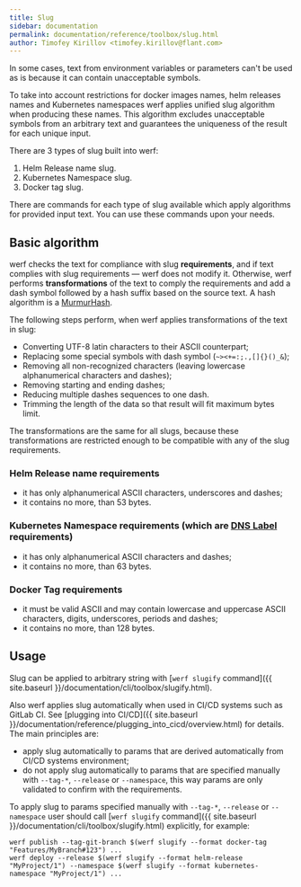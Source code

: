 ```yaml
---
title: Slug
sidebar: documentation
permalink: documentation/reference/toolbox/slug.html
author: Timofey Kirillov <timofey.kirillov@flant.com>
---
```


In some cases, text from environment variables or parameters can't be used as is because it can contain unacceptable symbols.

To take into account restrictions for docker images names, helm releases names and Kubernetes namespaces werf applies unified slug algorithm when producing these names. This algorithm excludes unacceptable symbols from an arbitrary text and guarantees the uniqueness of the result for each unique input.

There are 3 types of slug built into werf:

1. Helm Release name slug.
2. Kubernetes Namespace slug.
3. Docker tag slug.

There are commands for each type of slug available which apply algorithms for provided input text. You can use these commands upon your needs.

## Basic algorithm

werf checks the text for compliance with slug **requirements**, and if text complies with slug requirements — werf does not modify it. Otherwise, werf performs **transformations** of the text to comply the requirements and add a dash symbol followed by a hash suffix based on the source text. A hash algorithm is a [MurmurHash](https://en.wikipedia.org/wiki/MurmurHash).

The following steps perform, when werf applies transformations of the text in slug:
* Converting UTF-8 latin characters to their ASCII counterpart;
* Replacing some special symbols with dash symbol (`~><+=:;.,[]{}()_&`);
* Removing all non-recognized characters (leaving lowercase alphanumerical characters and dashes);
* Removing starting and ending dashes;
* Reducing multiple dashes sequences to one dash.
* Trimming the length of the data so that result will fit maximum bytes limit.

The transformations are the same for all slugs, because these transformations are restricted enough to be compatible with any of the slug requirements.

### Helm Release name requirements
* it has only alphanumerical ASCII characters, underscores and dashes;
* it contains no more, than 53 bytes.

### Kubernetes Namespace requirements (which are [DNS Label](https://www.ietf.org/rfc/rfc1035.txt) requirements)
* it has only alphanumerical ASCII characters and dashes;
* it contains no more, than 63 bytes.

### Docker Tag requirements
* it must be valid ASCII and may contain lowercase and uppercase ASCII characters, digits, underscores, periods and dashes;
* it contains no more, than 128 bytes.

## Usage

Slug can be applied to arbitrary string with [`werf slugify` command]({{ site.baseurl }}/documentation/cli/toolbox/slugify.html).

Also werf applies slug automatically when used in CI/CD systems such as GitLab CI. See [plugging into CI/CD]({{ site.baseurl }}/documentation/reference/plugging_into_cicd/overview.html) for details. The main principles are:
 * apply slug automatically to params that are derived automatically from CI/CD systems environment;
 * do not apply slug automatically to params that are specified manually with `--tag-*`, `--release` or `--namespace`, this way params are only validated to confirm with the requirements.

To apply slug to params specified manually with `--tag-*`, `--release` or `--namespace` user should call [`werf slugify` command]({{ site.baseurl }}/documentation/cli/toolbox/slugify.html) explicitly, for example:

```shell
werf publish --tag-git-branch $(werf slugify --format docker-tag "Features/MyBranch#123") ...
werf deploy --release $(werf slugify --format helm-release "MyProject/1") --namespace $(werf slugify --format kubernetes-namespace "MyProject/1") ...
```
